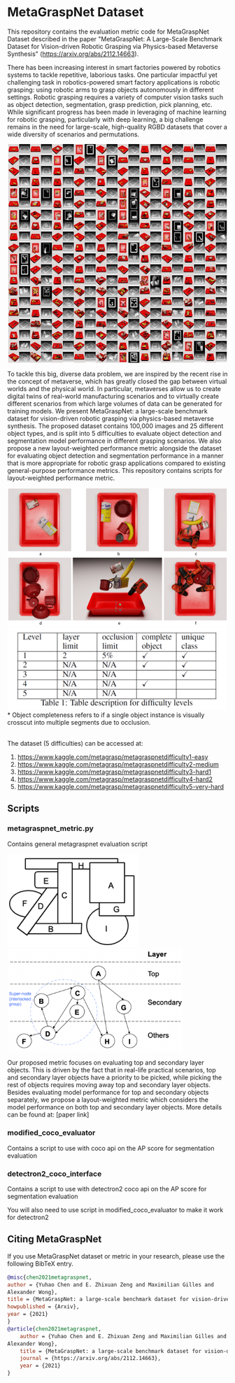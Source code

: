 # MetaGraspNet Dataset

This repository contains the evaluation metric code for MetaGraspNet Dataset described in the paper "MetaGraspNet: A Large-Scale Benchmark Dataset for Vision-driven Robotic Grasping via Physics-based Metaverse Synthesis" (https://arxiv.org/abs/2112.14663).

There has been increasing interest in smart factories powered by robotics systems to tackle repetitive, laborious tasks. One particular impactful yet challenging task in robotics-powered smart factory applications is robotic grasping: using robotic arms to grasp objects autonomously in different settings.
Robotic grasping requires a variety of computer vision tasks such as object detection, segmentation, grasp prediction, pick planning, etc. While significant progress has been made in leveraging of machine learning for robotic grasping, particularly with deep learning, a big challenge remains in the need for large-scale, high-quality RGBD datasets that cover a wide diversity of scenarios and permutations.
<p align="center">
  <img src=".github/500.png" width="500">
</p>


To tackle this big, diverse data problem, we are inspired by the recent rise in the concept of metaverse, which has greatly closed the gap between virtual worlds and the physical world. In particular, metaverses allow us to create digital twins of real-world manufacturing scenarios and to virtually create different scenarios from which large volumes of data can be generated for training models. We present MetaGraspNet: a large-scale benchmark dataset for vision-driven robotic grasping via physics-based metaverse synthesis. The proposed dataset contains 100,000 images and 25 different object types, and is split into 5 difficulties to evaluate object detection and segmentation model performance in different grasping scenarios. We also propose a new layout-weighted performance metric alongside the dataset for evaluating object detection and segmentation performance in a manner that is more appropriate for robotic grasp applications compared to existing general-purpose performance metrics. This repository contains scripts for layout-weighted performance metric.

<img src=".github/Image_Dataset.png" >
<img src=".github/table_of_difficulties.PNG" width="500">
* Object completeness refers to if a single object instance is visually crosscut into multiple segments
due to occlusion.
<br/><br/>

The dataset (5 difficulties) can be accessed at:
1. https://www.kaggle.com/metagrasp/metagraspnetdifficulty1-easy
2. https://www.kaggle.com/metagrasp/metagraspnetdifficulty2-medium
3. https://www.kaggle.com/metagrasp/metagraspnetdifficulty3-hard1
4. https://www.kaggle.com/metagrasp/metagraspnetdifficulty4-hard2
5. https://www.kaggle.com/metagrasp/metagraspnetdifficulty5-very-hard

## Scripts
### metagraspnet_metric.py
Contains general metagraspnet evaluation script

<img src=".github/layers-figure.png" width="300" > <img src=".github/layers-graph.png" width="400" >

Our proposed metric focuses on evaluating top
and secondary layer objects. This is driven by the fact that in real-life practical scenarios, top and secondary layer objects have a priority to be picked, while picking the rest of objects requires moving away top and secondary layer objects. Besides evaluating model performance for top and secondary objects separately, we propose a layout-weighted metric which considers the model performance on both
top and secondary layer objects. More details can be found at: [paper link]

### modified_coco_evaluator
Contains a script to use with coco api on the AP score for segmentation evaluation



### detectron2_coco_interface
Contains a script to use with detectron2 coco api on the AP score for segmentation evaluation

You will also need to use script in modified_coco_evaluator to make it work for detectron2

## Citing MetaGraspNet

If you use MetaGraspNet dataset or metric in your research, please use the following BibTeX entry.

```BibTeX
@misc{chen2021metagraspnet,
author = {Yuhao Chen and E. Zhixuan Zeng and Maximilian Gilles and
Alexander Wong},
title = {MetaGraspNet: a large-scale benchmark dataset for vision-driven robotic grasping via physics-based metaverse synthesis},
howpublished = {Arxiv},
year = {2021}
}
@article{chen2021metagraspnet,
	author = {Yuhao Chen and E. Zhixuan Zeng and Maximilian Gilles and
Alexander Wong},
	title = {MetaGraspNet: a large-scale benchmark dataset for vision-driven robotic grasping via physics-based metaverse synthesis},
	journal = {https://arxiv.org/abs/2112.14663},
	year = {2021}
}

```
